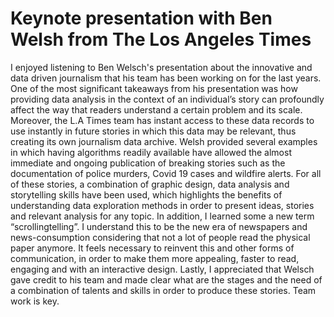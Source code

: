 # Keynote presentation with Ben Welsh from The Los Angeles Times
I enjoyed listening to Ben Welsch's presentation about the innovative and data driven journalism that his team has been working on for the last years. One of the most significant takeaways from his presentation was how providing data analysis in the context of an individual’s story can profoundly affect the way that readers understand a certain problem and its scale. Moreover, the L.A Times team has instant access to these data records to use instantly in future stories in which this data may be relevant, thus creating its own journalism data archive. Welsh provided several examples in which having algorithms readily available have allowed the almost immediate and ongoing publication of breaking stories such as the documentation of police murders, Covid 19 cases and wildfire alerts. For all of these stories, a combination of graphic design, data analysis and storytelling skills have been used, which highlights the benefits of understanding data exploration methods in order to present ideas, stories and relevant analysis for any topic. 
In addition, I learned some a new term “scrollingtelling”. I understand this to be the new era of newspapers and news-consumption considering that not a lot of people read the physical paper anymore. It feels necessary to reinvent this and other forms of communication, in order to make them more appealing, faster to read, engaging and with an interactive design. 
Lastly, I appreciated that Welsch gave credit to his team and made clear what are the stages and the need of a combination of talents and skills in order to produce these stories. Team work is key. 

